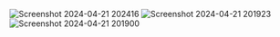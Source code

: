 ![Screenshot 2024-04-21 202416](https://github.com/mrmanishgit/Hotel-Reservation-System/assets/157808382/3432703c-e009-443a-9924-88edfced4da6)
![Screenshot 2024-04-21 201923](https://github.com/mrmanishgit/Hotel-Reservation-System/assets/157808382/ac052fe8-8eec-49d2-a72c-b0951f64a41c)
![Screenshot 2024-04-21 201900](https://github.com/mrmanishgit/Hotel-Reservation-System/assets/157808382/273e2af7-9191-44a2-8d05-8c088f5232ae)
